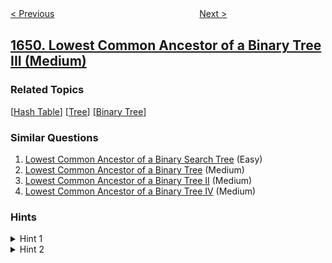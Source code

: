 <!--|This file generated by command(leetcode description); DO NOT EDIT.    |-->
<!--+----------------------------------------------------------------------+-->
<!--|@author    openset <openset.wang@gmail.com>                           |-->
<!--|@link      https://github.com/openset                                 |-->
<!--|@home      https://github.com/openset/leetcode                        |-->
<!--+----------------------------------------------------------------------+-->

[< Previous](../create-sorted-array-through-instructions "Create Sorted Array through Instructions")
　　　　　　　　　　　　　　　　
[Next >](../hopper-company-queries-iii "Hopper Company Queries III")

## [1650. Lowest Common Ancestor of a Binary Tree III (Medium)](https://leetcode.com/problems/lowest-common-ancestor-of-a-binary-tree-iii "二叉树的最近公共祖先 III")



### Related Topics
  [[Hash Table](../../tag/hash-table/README.md)]
  [[Tree](../../tag/tree/README.md)]
  [[Binary Tree](../../tag/binary-tree/README.md)]

### Similar Questions
  1. [Lowest Common Ancestor of a Binary Search Tree](../lowest-common-ancestor-of-a-binary-search-tree) (Easy)
  1. [Lowest Common Ancestor of a Binary Tree](../lowest-common-ancestor-of-a-binary-tree) (Medium)
  1. [Lowest Common Ancestor of a Binary Tree II](../lowest-common-ancestor-of-a-binary-tree-ii) (Medium)
  1. [Lowest Common Ancestor of a Binary Tree IV](../lowest-common-ancestor-of-a-binary-tree-iv) (Medium)

### Hints
<details>
<summary>Hint 1</summary>
Store the path from p to the root.
</details>

<details>
<summary>Hint 2</summary>
Traverse the path from q to the root, the first common point of the two paths is the LCA.
</details>
